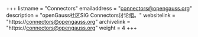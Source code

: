 +++
listname = "Connectors"
emailaddress = "connectors@opengauss.org"
description = "openGauss社区SIG Connectors讨论组。"
websitelink = "https://connectors@opengauss.org"
archivelink = "https://connectors@opengauss.org"
weight =  4
+++